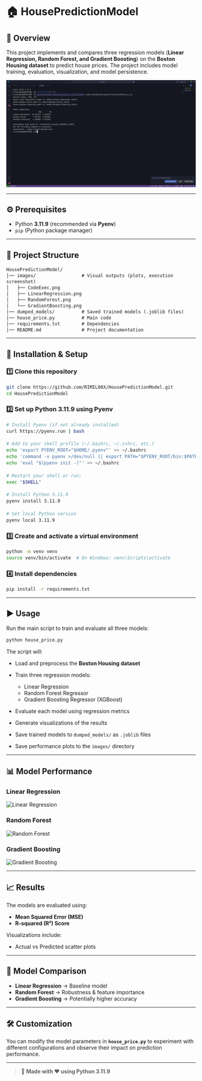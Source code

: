 # 🏠 HousePredictionModel

## 📌 Overview

This project implements and compares three regression models (**Linear Regression, Random Forest, and Gradient Boosting**) on the **Boston Housing dataset** to predict house prices. The project includes model training, evaluation, visualization, and model persistence.

![Code Execution](House_price_prediction_model/images/CodeExec.png)

---

## ⚙️ Prerequisites

* Python **3.11.9** (recommended via **Pyenv**)
* `pip` (Python package manager)

---

## 📂 Project Structure

```
HousePredictionModel/
│── images/                 # Visual outputs (plots, execution screenshot)
│   ├── CodeExec.png
│   ├── LinearRegression.png
│   ├── RandomForest.png
│   └── GradientBoosting.png
│── dumped_models/          # Saved trained models (.joblib files)
│── house_price.py          # Main code
│── requirements.txt        # Dependencies
│── README.md               # Project documentation
```

---

## 🚀 Installation & Setup

### 1️⃣ Clone this repository

```bash
git clone https://github.com/RIMIL08X/HousePredictionModel.git
cd HousePredictionModel
```

### 2️⃣ Set up Python 3.11.9 using Pyenv

```bash
# Install Pyenv (if not already installed)
curl https://pyenv.run | bash

# Add to your shell profile (~/.bashrc, ~/.zshrc, etc.)
echo 'export PYENV_ROOT="$HOME/.pyenv"' >> ~/.bashrc
echo 'command -v pyenv >/dev/null || export PATH="$PYENV_ROOT/bin:$PATH"' >> ~/.bashrc
echo 'eval "$(pyenv init -)"' >> ~/.bashrc

# Restart your shell or run:
exec "$SHELL"

# Install Python 3.11.9
pyenv install 3.11.9

# Set local Python version
pyenv local 3.11.9
```

### 3️⃣ Create and activate a virtual environment

```bash
python -m venv venv
source venv/bin/activate  # On Windows: venv\Scripts\activate
```

### 4️⃣ Install dependencies

```bash
pip install -r requirements.txt
```

---

## ▶️ Usage

Run the main script to train and evaluate all three models:

```bash
python house_price.py
```

The script will:

* Load and preprocess the **Boston Housing dataset**
* Train three regression models:

  * Linear Regression
  * Random Forest Regressor
  * Gradient Boosting Regressor (XGBoost)
* Evaluate each model using regression metrics
* Generate visualizations of the results
* Save trained models to `dumped_models/` as `.joblib` files
* Save performance plots to the `images/` directory

---

## 📊 Model Performance

### Linear Regression

![Linear Regression](images/LinearRegression.png)

### Random Forest

![Random Forest](images/RandomForest.png)

### Gradient Boosting

![Gradient Boosting](images/GradientBoosting.png)

---

## 📈 Results

The models are evaluated using:

* **Mean Squared Error (MSE)**
* **R-squared (R²) Score**

Visualizations include:

* Actual vs Predicted scatter plots

---

## 🔎 Model Comparison

* **Linear Regression** → Baseline model
* **Random Forest** → Robustness & feature importance
* **Gradient Boosting** → Potentially higher accuracy

---

## 🛠️ Customization

You can modify the model parameters in **`house_price.py`** to experiment with different configurations and observe their impact on prediction performance.

---

> 📝 **Made with ❤️ using Python 3.11.9**
